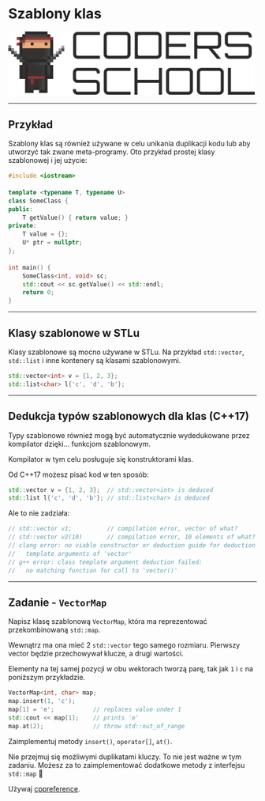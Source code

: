 <!-- .slide: data-background="#111111" -->

# Szablony klas

<a href="https://coders.school">
    <img width="500" src="../img/coders_school_logo.png" alt="Coders School" class="plain">
</a>

___

## Przykład

Szablony klas są również używane w celu unikania duplikacji kodu lub aby utworzyć tak zwane meta-programy. Oto przykład prostej klasy szablonowej i jej użycie:
<!-- .element: class="fragment fade-in" -->

```c++
#include <iostream>

template <typename T, typename U>
class SomeClass {
public:
    T getValue() { return value; }
private:
    T value = {};
    U* ptr = nullptr;
};

int main() {
    SomeClass<int, void> sc;
    std::cout << sc.getValue() << std::endl;
    return 0;
}
```
<!-- .element: class="fragment fade-in" -->

___

## Klasy szablonowe w STLu

Klasy szablonowe są mocno używane w STLu. Na przykład `std::vector`, `std::list` i inne kontenery są klasami szablonowymi.
<!-- .element: class="fragment fade-in" -->

```c++
std::vector<int> v = {1, 2, 3};
std::list<char> l{'c', 'd', 'b'};
```
<!-- .element: class="fragment fade-in" -->

___
<!-- .slide: style="font-size: .95em" -->

## Dedukcja typów szablonowych dla klas (C++17)

Typy szablonowe również mogą być automatycznie wydedukowane przez kompilator dzięki... funkcjom szablonowym.
<!-- .element: class="fragment fade-in" -->

Kompilator w tym celu posługuje się konstruktorami klas.
<!-- .element: class="fragment fade-in" -->

Od C++17 możesz pisać kod w ten sposób:
<!-- .element: class="fragment fade-in" -->

```c++
std::vector v = {1, 2, 3};  // std::vector<int> is deduced
std::list l{'c', 'd', 'b'}; // std::list<char> is deduced
```
<!-- .element: class="fragment fade-in" -->

Ale to nie zadziała:
<!-- .element: class="fragment fade-in" -->

```cpp
// std::vector v1;          // compilation error, vector of what?
// std::vector v2(10)       // compilation error, 10 elements of what?
// clang error: no viable constructor or deduction guide for deduction of
//   template arguments of 'vector'
// g++ error: class template argument deduction failed:
//   no matching function for call to 'vector()'
```
<!-- .element: class="fragment fade-in" -->

___

## Zadanie - `VectorMap`

Napisz klasę szablonową `VectorMap`, która ma reprezentować przekombinowaną `std::map`.

Wewnątrz ma ona mieć 2 `std::vector` tego samego rozmiaru. Pierwszy vector będzie przechowywał klucze, a drugi wartości.

Elementy na tej samej pozycji w obu wektorach tworzą parę, tak jak `1` i `c` na poniższym przykładzie.

```c++
VectorMap<int, char> map;
map.insert(1, 'c');
map[1] = 'e';           // replaces value under 1
std::cout << map[1];    // prints 'e'
map.at(2);              // throw std::out_of_range
```

Zaimplementuj metody `insert()`, `operator[]`, `at()`.

Nie przejmuj się możliwymi duplikatami kluczy. To nie jest ważne w tym zadaniu.
Możesz za to zaimplementować dodatkowe metody z interfejsu `std::map` 🙂

Używaj [cppreference](http://en.cppreference.com/w/cpp/container/map).

